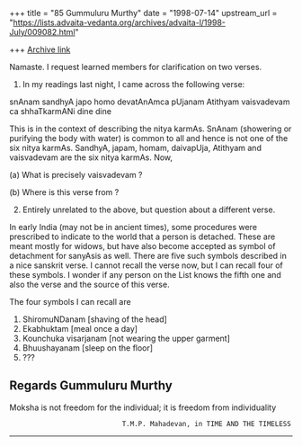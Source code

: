 +++
title = "85 Gummuluru Murthy"
date = "1998-07-14"
upstream_url = "https://lists.advaita-vedanta.org/archives/advaita-l/1998-July/009082.html"

+++
[Archive link](https://lists.advaita-vedanta.org/archives/advaita-l/1998-July/009082.html)

Namaste. I request learned members for clarification on two verses.

1. In my readings last night, I came across the following verse:

snAnam sandhyA japo homo devatAnAmca pUjanam
Atithyam vaisvadevam ca shhaTkarmANi dine dine

This is in the context of describing the nitya karmAs. SnAnam (showering
or purifying the body with water) is common to all and hence is not one
of the six nitya karmAs. SandhyA, japam, homam, daivapUja, Atithyam and
vaisvadevam are the six nitya karmAs. Now,

(a) What is precisely vaisvadevam ?

(b) Where is this verse from ?


2. Entirely unrelated to the above, but question about a different verse.

In early India (may not be in ancient times), some procedures were
prescribed to indicate to the world that a person is detached. These are
meant mostly for widows, but have also become accepted as symbol of
detachment for sanyAsis as well. There are five such symbols described
in a nice sanskrit verse. I cannot recall the verse now, but I can recall
four of these symbols. I wonder if any person on the List knows the fifth
one and also the verse and the source of this verse.

The four symbols I can recall are

1. ShiromuNDanam  [shaving of the head]
2. Ekabhuktam     [meal once a day]
3. Kounchuka visarjanam [not wearing the upper garment]
4. Bhuushayanam   [sleep on the floor]
5. ???


Regards
Gummuluru Murthy
--------------------------------------------------------------------------
Moksha is not freedom for the individual; it is freedom from individuality

                                T.M.P. Mahadevan, in TIME AND THE TIMELESS
--------------------------------------------------------------------------

